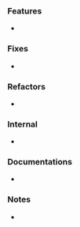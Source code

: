 <!---
- **ACTION REQUIRED: Remove empty sections before submitting.**
- Briefly describe the purpose and changes introduced by this PR.
-->

<!--- Add or modify features.
      Including Commit Tags: feat, style, perf, test, revert.
      -->
### Features
- <something>

<!--- Bug fixes.
      Including Commit Tags: fix.
      -->
### Fixes
- <something>

<!--- Code changes that neither fixes a bug nor adds a feature.
      Including Commit Tags: refactor, update.
      -->
### Refactors
- <something>

<!--- Changes to the build process or auxiliary tools and libraries.
      Including Commit Tags: chore.
      -->
### Internal
- <something>

<!--- Documentation changes.
      Including Commit Tags: docs.
      -->
### Documentations
- <something>

<!--- Any other notes. -->
### Notes
- <something>
